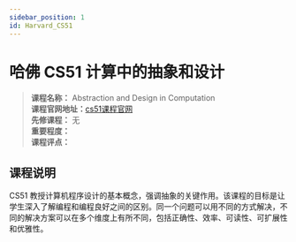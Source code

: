 ```yaml
---
sidebar_position: 1
id: Harvard_CS51 
---
```


# 哈佛 CS51 计算中的抽象和设计




>**课程名称：** Abstraction and Design in Computation    
**课程官网地址：**[cs51课程官网](https://cs51.io/)   
**先修课程：** 无    
**重要程度：**       
**课程评点：** 

## 课程说明
CS51 教授计算机程序设计的基本概念，强调抽象的关键作用。该课程的目标是让学生深入了解编程和编程良好之间的区别。同一个问题可以用不同的方式解决，不同的解决方案可以在多个维度上有所不同，包括正确性、效率、可读性、可扩展性和优雅性。




